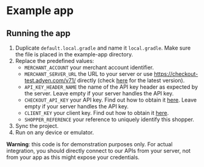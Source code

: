 # Example app

## Running the app

1. Duplicate `default.local.gradle` and name it `local.gradle`. Make sure the file is placed in the example-app directory.
2. Replace the predefined values:
    * `MERCHANT_ACCOUNT` your merchant account identifier.
    * `MERCHANT_SERVER_URL` the URL to your server or use https://checkout-test.adyen.com/v71/ directly (check [here](https://docs.adyen.com/api-explorer/Checkout/latest/overview) for the latest version). 
    * `API_KEY_HEADER_NAME` the name of the API key header as expected by the server. Leave empty if your server handles the API key.
    * `CHECKOUT_API_KEY` your API key. Find out how to obtain it [here](https://docs.adyen.com/development-resources/api-credentials/#generate-api-key). Leave empty if your server handles the API key.
    * `CLIENT_KEY` your client key. Find out how to obtain it [here](https://docs.adyen.com/development-resources/client-side-authentication/#get-your-client-key).
    * `SHOPPER_REFERENCE` your reference to uniquely identify this shopper.
3. Sync the project.
4. Run on any device or emulator.

**Warning**: this code is for demonstration purposes only. For actual integration, you should directly connect to our APIs from your server, not from your app as this might expose your credentials.
